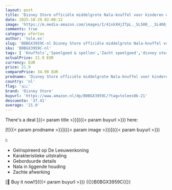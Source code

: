 ```yaml
---
layout: post
title: 'Disney Store officiële middelgrote Nala-knuffel voor kinderen uit  De Leeuwenkoning  32 cm  pluchen  knuffelbare  kleine vrouwtjesleeuw met geborduurde details en zachte afwerking'
date: 2025-10-29 02:08:12
image: 'https://m.media-amazon.com/images/I/41skXHjITpL._SL500_._SL400_.jpg'
comments: true
category: ofertas
author: 'tole.es'
slug: 'B0BGX3959C-nl Disney Store officiële middelgrote Nala-knuffel voor...'
sku: 'B0BGX3959C-nl'
tags: [ 'Knuffels','Speelgoed & spellen','Zacht speelgoed','disney store','🇳🇱', ]
actualPrice: 21.9 EUR
currency: EUR
price: 21.9
comparePrice: 34.99 EUR
prodname: 'Disney Store officiële middelgrote Nala-knuffel voor kinderen uit  De Leeuwenkoning  32 cm  pluchen  knuffelbare  kleine vrouwtjesleeuw met geborduurde details en zachte afwerking'
country: 'nl'
flag: '🇳🇱'
brand: 'Disney Store'
buyurl: 'https://www.amazon.nl/dp/B0BGX3959C/?tag=tolees0b-21'
descuento: '37.41'
average: '21.9'
---
```


There's a deal [{{< param title >}}]({{< param buyurl >}})  here:

[![{{< param prodname >}}]({{< param image >}})]({{< param buyurl >}})

ℹ️:

- Geïnspireerd op De Leeuwenkoning
- Karakteristieke uitstraling
- Geborduurde details
- Nala in liggende houding
- Zachte afwerking

[🛒 Buy it now!!]({{< param buyurl >}})
{{<world>}}B0BGX3959C{{</world>}}
